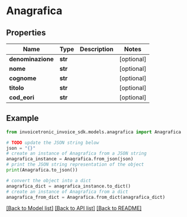 # Anagrafica


## Properties

Name | Type | Description | Notes
------------ | ------------- | ------------- | -------------
**denominazione** | **str** |  | [optional] 
**nome** | **str** |  | [optional] 
**cognome** | **str** |  | [optional] 
**titolo** | **str** |  | [optional] 
**cod_eori** | **str** |  | [optional] 

## Example

```python
from invoicetronic_invoice_sdk.models.anagrafica import Anagrafica

# TODO update the JSON string below
json = "{}"
# create an instance of Anagrafica from a JSON string
anagrafica_instance = Anagrafica.from_json(json)
# print the JSON string representation of the object
print(Anagrafica.to_json())

# convert the object into a dict
anagrafica_dict = anagrafica_instance.to_dict()
# create an instance of Anagrafica from a dict
anagrafica_from_dict = Anagrafica.from_dict(anagrafica_dict)
```
[[Back to Model list]](../README.md#documentation-for-models) [[Back to API list]](../README.md#documentation-for-api-endpoints) [[Back to README]](../README.md)


